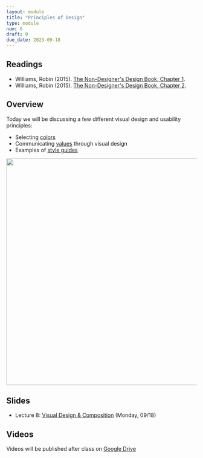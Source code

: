 ```yaml
---
layout: module
title: "Principles of Design"
type: module
num: 6
draft: 0
due_date: 2023-09-18
---
```


## Readings

* Williams, Robin (2015). <a href="https://drive.google.com/file/d/1lyeEZlnfo7QJ_SE059TrCgw8JUBiX6rV/view?usp=sharing" target="_blank">The Non-Designer's Design Book, Chapter 1</a>.
* Williams, Robin (2015). <a href="https://drive.google.com/file/d/1Ps9kGmRrj7Uw2B38KM_SoTKHtPhY-a3L/view?usp=sharing" target="_blank">The Non-Designer's Design Book, Chapter 2</a>.

## Overview
Today we will be discussing a few different visual design and usability principles:

* Selecting [colors](../css-reference/color/)
* Communicating <a href="https://docs.google.com/document/d/1Vv5tPZ8UjqJNYO9pCp_PQhxHT8qoGY09deKX6uygUFA/edit?usp=sharing" target="_blank">values</a> through visual design
* Examples of [style guides](../css-reference/style-guides/)

<img style="width:600px;" src="{{site.baseurl}}/assets/images/lectures/composition.png" />

## Slides
* Lecture 8: <a href="https://docs.google.com/presentation/d/1jqXiRvtzN67mzEACNZ884Oj33BKJilzWa95WLjHlCyU/edit?usp=sharing" target="_blank">Visual Design & Composition</a> (Monday, 09/18)


## Videos
Videos will be published after class on <a href="https://drive.google.com/drive/folders/1CxPSqGbbNUjc9OntwNqdoHvfSvchCpxE?usp=sharing" target="_blank">Google Drive</a>

<!-- ## Activities -->

